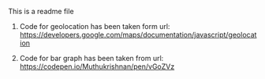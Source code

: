 This is a readme file

1. Code for geolocation has been taken form url: https://developers.google.com/maps/documentation/javascript/geolocation

2. Code for bar graph has been taken from url: https://codepen.io/Muthukrishnan/pen/vGoZVz

